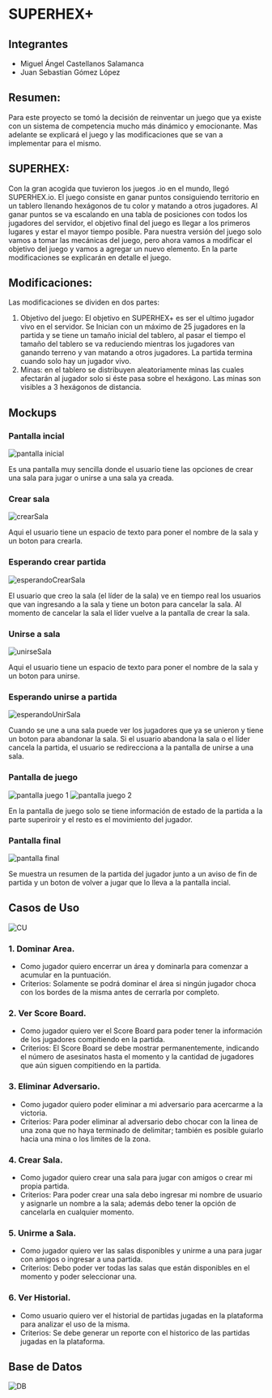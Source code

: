 # SUPERHEX+

## Integrantes 
- Miguel Ángel Castellanos Salamanca 
- Juan Sebastian Gómez López 
## Resumen:
Para este proyecto se tomó la decisión de reinventar un juego que ya existe con un sistema de competencia mucho más dinámico y emocionante. Mas adelante se explicará el juego y las modificaciones que se van a implementar para el mismo.

## SUPERHEX:
Con la gran acogida que tuvieron los juegos .io en el mundo, llegó SUPERHEX.io. El juego consiste en ganar puntos consiguiendo territorio en un tablero llenando hexágonos de tu color y matando a otros jugadores. Al ganar puntos se va escalando en una tabla de posiciones con todos los jugadores del servidor, el objetivo final del juego es llegar a los primeros lugares y estar el mayor tiempo posible.
Para nuestra versión del juego solo vamos a tomar las mecánicas del juego, pero ahora vamos a modificar el objetivo del juego y vamos a agregar un nuevo elemento. En la parte modificaciones se explicarán en detalle el juego.

## Modificaciones:
Las modificaciones se dividen en dos partes:
1. Objetivo del juego: El objetivo en SUPERHEX+ es ser el ultimo jugador vivo en el servidor. Se Inician con un máximo de 25 jugadores en la partida y se tiene un tamaño inicial del tablero, al pasar el tiempo el tamaño del tablero se va reduciendo mientras los jugadores van ganando terreno y van matando a otros jugadores. La partida termina cuando solo hay un jugador vivo.
2. 	Minas: en el tablero se distribuyen aleatoriamente minas las cuales afectarán al jugador solo si éste pasa sobre el hexágono. Las minas son visibles a 3 hexágonos de distancia.

## Mockups
### Pantalla incial 

![pantalla inicial](https://github.com/M-S-Games/SUPERHEXPlus/blob/master/Images/inicial.PNG)

Es una pantalla muy sencilla donde el usuario tiene las opciones de crear una sala para jugar o unirse a una sala ya creada.

### Crear sala

![crearSala](https://github.com/M-S-Games/SUPERHEXPlus/blob/master/Images/crearSala.PNG)

Aqui el usuario tiene un espacio de texto para poner el nombre de la sala y un boton para crearla.

### Esperando crear partida

![esperandoCrearSala](https://github.com/M-S-Games/SUPERHEXPlus/blob/master/Images/esperandoCrear.PNG)

El usuario que creo la sala (el líder de la sala) ve en tiempo real los usuarios que van ingresando a la sala y tiene un boton para cancelar la sala. Al momento de cancelar la sala el líder vuelve a la pantalla de crear la sala.

### Unirse a sala

![unirseSala](https://github.com/M-S-Games/SUPERHEXPlus/blob/master/Images/unirseSala.PNG)

Aqui el usuario tiene un espacio de texto para poner el nombre de la sala y un boton para unirse.

### Esperando unirse a partida

![esperandoUnirSala](https://github.com/M-S-Games/SUPERHEXPlus/blob/master/Images/esperandoUnir.PNG)

Cuando se une a una sala puede ver los jugadores que ya se unieron y tiene un boton para abandonar la sala. Si el usuario abandona la sala o el líder cancela la partida, el usuario se redirecciona a la pantalla de unirse a una sala.

### Pantalla de juego 

![pantalla juego 1](https://github.com/M-S-Games/SUPERHEXPlus/blob/master/Images/2.png)
![pantalla juego 2](https://github.com/M-S-Games/SUPERHEXPlus/blob/master/Images/3.png)

En la pantalla de juego solo se tiene información de estado de la partida a la parte superiroir y el resto es el movimiento del jugador.

### Pantalla final

![pantalla final](https://github.com/M-S-Games/SUPERHEXPlus/blob/master/Images/4.png)

Se muestra un resumen de la partida del jugador junto a un aviso de fin de partida y un boton de volver a jugar que lo lleva a la pantalla incial.

## Casos de Uso

![CU](https://github.com/M-S-Games/SUPERHEXPlus/blob/master/Images/CasosUso.png)

### 1. Dominar Area. 
- Como jugador quiero encerrar un área y dominarla para comenzar a acumular en la puntuación. 
- Criterios: Solamente se podrá dominar el área si ningún jugador choca con los bordes de la misma antes de cerrarla por completo.
### 2. Ver Score Board.
- Como jugador quiero ver el Score Board para poder tener la información de los jugadores compitiendo en la partida.
- Criterios: El Score Board se debe mostrar permanentemente, indicando el número de asesinatos hasta el momento y la cantidad de jugadores que aún siguen compitiendo en la partida.
### 3. Eliminar Adversario.
- Como jugador quiero poder eliminar a mi adversario para acercarme a la victoria.
- Criterios: Para poder eliminar al adversario debo chocar con la linea de una zona que no haya terminado de delimitar; también es posible guiarlo hacia una mina o los limites de la zona.
### 4. Crear Sala.
- Como jugador quiero crear una sala para jugar con amigos o crear mi propia partida.
- Criterios: Para poder crear una sala debo ingresar mi nombre de usuario y asignarle un nombre a la sala; además debo tener la opción de cancelarla en cualquier momento.
### 5. Unirme a Sala.
- Como jugador quiero ver las salas disponibles y unirme a una para jugar con amigos o ingresar a una partida.
- Criterios: Debo poder ver todas las salas que están disponibles en el momento y poder seleccionar una.
### 6. Ver Historial.
- Como usuario quiero ver el historial de partidas jugadas en la plataforma para analizar el uso de la misma.
- Criterios: Se debe generar un reporte con el historico de las partidas jugadas en la plataforma.

## Base de Datos

![DB](https://github.com/M-S-Games/SUPERHEXPlus/blob/master/Images/DB.png)
